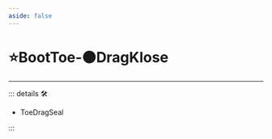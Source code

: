 ```yaml
---
aside: false
---
```

# ⭐<labor>BootToe</labor>-🟠<motor>DragKlose</motor>

---

<!-- =================================================== -->
<!-- =================================================== -->
<!-- =================================================== -->
<!-- =================================================== -->
<!-- =================================================== -->
::: details 🛠

- ToeDragSeal

:::
